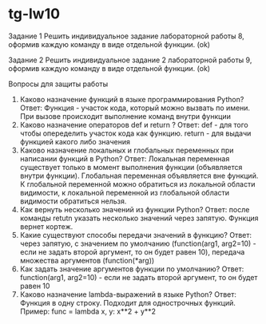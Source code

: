# tg-lw10
Задание 1
Решить индивидуальное задание лабораторной работы 8, оформив каждую команду в виде
отдельной функции. (ok)

Задание 2
Решить индивидуальное задание 2 лабораторной работы 9, оформив каждую команду в виде
отдельной функции. (ok)

Вопросы для защиты работы
1. Каково назначение функций в языке программирования Python?
	Ответ: Функция - участок кода, который можно вызвать по имени. При вызове происходит выполнение команд внутри функции
2. Каково назначение операторов def и return ?
	Ответ: def - для того чтобы опеределить участок кода как функцию. return - для выдачи функцией какого либо значения
3. Каково назначение локальных и глобальных переменных при написании функций в Python?
	Ответ: Локальная переменная существует только в момент выполнения функции (объявляется внутри функции). Глобальная переменная объявляется вне функций. К глобальной переменной можно обратиться из локальной области видимости, к локальной переменной из глобальной области видимости обратиться нельзя.
4. Как вернуть несколько значений из функции Python?
	Ответ: после команды retutn указать несколько значений через запятую. Функция вернет кортеж.
5. Какие существуют способы передачи значений в функцию?
	Ответ: через запятую, с значением по умолчанию (function(arg1, arg2=10) - если не задать второй аргумент, то он будет равен 10), передача множества аргументов (function(\*arg))
6. Как задать значение аргументов функции по умолчанию?
	Ответ: function(arg1, arg2=10) - если не задать второй аргумент, то он будет равен 10
7. Каково назначение lambda-выражений в языке Python?
	Ответ: Функция в одну строку. Подходит для однострочных функций. Пример: func = lambda x, y: x\*\*2 + y\*\*2